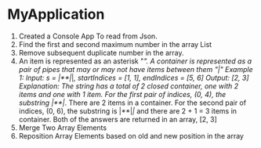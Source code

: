 # MyApplication
1. Created a Console App To read from Json.
2. Find the first and second maximum number in the array List
3. Remove subsequent duplicate number in the array.
4. An item is represented as an asterisk "*". A container is represented as a pair of pipes that may or may not have items between them "|"
Example 1:
Input: s = |**|*|*, startIndices = [1, 1], endIndices = [5, 6]
Output: [2, 3]
Explanation:
The string has a total of 2 closed container, one with 2 items and one with 1 item.
For the first pair of indices, (0, 4), the substring |**|*. There are 2 items in a container.
For the second pair of indices, (0, 6), the substring is |**|*|* and there are 2 + 1 = 3 items in container.
Both of the answers are returned in an array, [2, 3]
5. Merge Two Array Elements 
6. Reposition Array Elements based on old and new position in the array



